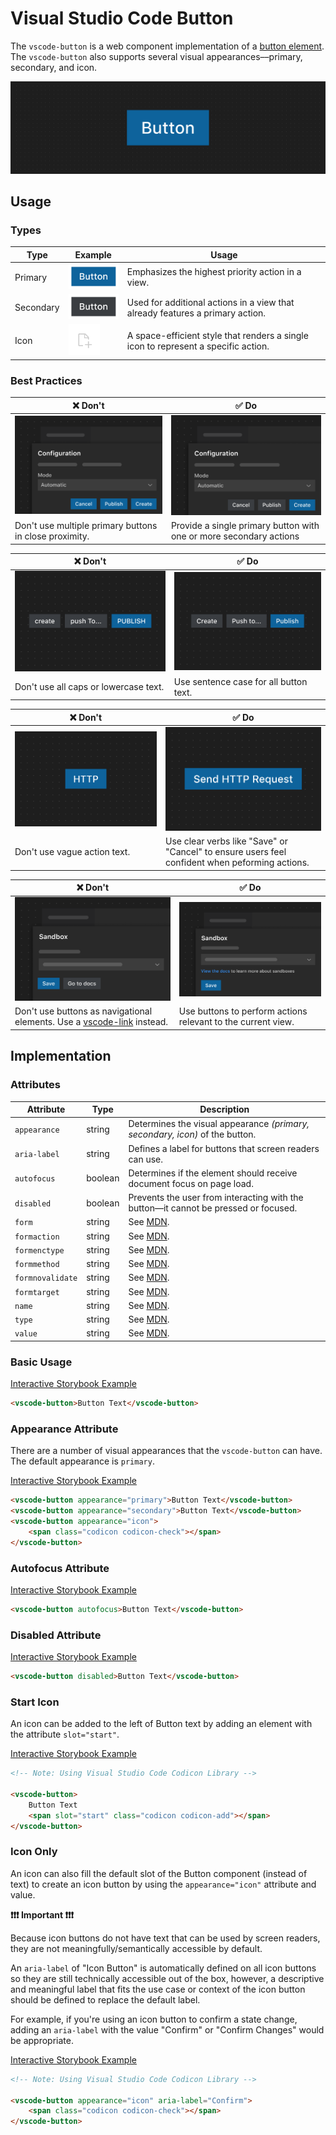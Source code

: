 # Visual Studio Code Button

The `vscode-button` is a web component implementation of a [button element](https://developer.mozilla.org/en-US/docs/Web/HTML/Element/button). The `vscode-button` also supports several visual appearances––primary, secondary, and icon.

![Button hero](/docs/assets/images/button-hero.png)

## Usage

### Types

| Type      | Example                                                                                               | Usage                                                                              |
| --------- | ----------------------------------------------------------------------------------------------------- | ---------------------------------------------------------------------------------- |
| Primary   | <img src="../../docs/assets/images/button-types-primary.png" alt="Primary button" width="100px"/>     | Emphasizes the highest priority action in a view.                                  |
| Secondary | <img src="../../docs/assets/images/button-types-secondary.png" alt="Secondary button" width="100px"/> | Used for additional actions in a view that already features a primary action.      |
| Icon      | <img src="../../docs/assets/images/button-types-icon.png" alt="Icon button" width="50px"/>            | A space-efficient style that renders a single icon to represent a specific action. |

### Best Practices

| ❌ Don't                                                           | ✅ Do                                                                              |
| ------------------------------------------------------------------ | ---------------------------------------------------------------------------------- |
| ![Multiple primary buttons](/docs/assets/images/button-dont-1.png) | ![One primary and multiple secondary buttons](/docs/assets/images/button-do-1.png) |
| Don't use multiple primary buttons in close proximity.             | Provide a single primary button with one or more secondary actions                 |

| ❌ Don't                                                                | ✅ Do                                                               |
| ----------------------------------------------------------------------- | ------------------------------------------------------------------- |
| ![Buttons with incorrect casing](/docs/assets/images/button-dont-2.png) | ![Buttons with correct casing](/docs/assets/images/button-do-2.png) |
| Don't use all caps or lowercase text.                                   | Use sentence case for all button text.                              |

| ❌ Don't                                                    | ✅ Do                                                                                          |
| ----------------------------------------------------------- | ---------------------------------------------------------------------------------------------- |
| ![Image placeholder](/docs/assets/images/button-dont-3.png) | ![Image placeholder](/docs/assets/images/button-do-3.png)                                      |
| Don't use vague action text.                                | Use clear verbs like "Save" or "Cancel" to ensure users feel confident when peforming actions. |

| ❌ Don't                                                                                    | ✅ Do                                                        |
| ------------------------------------------------------------------------------------------- | ------------------------------------------------------------ |
| ![Image placeholder](/docs/assets/images//button-dont-4.png)                                | ![Image placeholder](/docs/assets/images//button-do-4.png)   |
| Don't use buttons as navigational elements. Use a [vscode-link](../link/README.md) instead. | Use buttons to perform actions relevant to the current view. |

## Implementation

### Attributes

| Attribute        | Type    | Description                                                                             |
| ---------------- | ------- | --------------------------------------------------------------------------------------- |
| `appearance`     | string  | Determines the visual appearance _(primary, secondary, icon)_ of the button.            |
| `aria-label`     | string  | Defines a label for buttons that screen readers can use.                                |
| `autofocus`      | boolean | Determines if the element should receive document focus on page load.                   |
| `disabled`       | boolean | Prevents the user from interacting with the button––it cannot be pressed or focused.    |
| `form`           | string  | See [MDN](https://developer.mozilla.org/en-US/docs/Web/HTML/Element/button#attributes). |
| `formaction`     | string  | See [MDN](https://developer.mozilla.org/en-US/docs/Web/HTML/Element/button#attributes). |
| `formenctype`    | string  | See [MDN](https://developer.mozilla.org/en-US/docs/Web/HTML/Element/button#attributes). |
| `formmethod`     | string  | See [MDN](https://developer.mozilla.org/en-US/docs/Web/HTML/Element/button#attributes). |
| `formnovalidate` | string  | See [MDN](https://developer.mozilla.org/en-US/docs/Web/HTML/Element/button#attributes). |
| `formtarget`     | string  | See [MDN](https://developer.mozilla.org/en-US/docs/Web/HTML/Element/button#attributes). |
| `name`           | string  | See [MDN](https://developer.mozilla.org/en-US/docs/Web/HTML/Element/button#attributes). |
| `type`           | string  | See [MDN](https://developer.mozilla.org/en-US/docs/Web/HTML/Element/button#attributes). |
| `value`          | string  | See [MDN](https://developer.mozilla.org/en-US/docs/Web/HTML/Element/button#attributes). |

### Basic Usage

[Interactive Storybook Example](https://microsoft.github.io/vscode-webview-ui-toolkit/?path=/story/library-button--default)

```html
<vscode-button>Button Text</vscode-button>
```

### Appearance Attribute

There are a number of visual appearances that the `vscode-button` can have. The default appearance is `primary`.

[Interactive Storybook Example](https://microsoft.github.io/vscode-webview-ui-toolkit/?path=/story/library-button--default)

```html
<vscode-button appearance="primary">Button Text</vscode-button>
<vscode-button appearance="secondary">Button Text</vscode-button>
<vscode-button appearance="icon">
	<span class="codicon codicon-check"></span>
</vscode-button>
```

### Autofocus Attribute

[Interactive Storybook Example](https://microsoft.github.io/vscode-webview-ui-toolkit/?path=/story/library-button--with-autofocus)

```html
<vscode-button autofocus>Button Text</vscode-button>
```

### Disabled Attribute

[Interactive Storybook Example](https://microsoft.github.io/vscode-webview-ui-toolkit/?path=/story/library-button--with-disabled)

```html
<vscode-button disabled>Button Text</vscode-button>
```

### Start Icon

An icon can be added to the left of Button text by adding an element with the attribute `slot="start"`.

[Interactive Storybook Example](https://microsoft.github.io/vscode-webview-ui-toolkit/?path=/story/library-button--with-start-icon)

```html
<!-- Note: Using Visual Studio Code Codicon Library -->

<vscode-button>
	Button Text
	<span slot="start" class="codicon codicon-add"></span>
</vscode-button>
```

### Icon Only

An icon can also fill the default slot of the Button component (instead of text) to create an icon button by using the `appearance="icon"` attribute and value.

**❗️❗️❗️ Important ❗️❗️❗️**

Because icon buttons do not have text that can be used by screen readers, they are not meaningfully/semantically accessible by default.

An `aria-label` of "Icon Button" is automatically defined on all icon buttons so they are still technically accessible out of the box, however, a descriptive and meaningful label that fits the use case or context of the icon button should be defined to replace the default label.

For example, if you're using an icon button to confirm a state change, adding an `aria-label` with the value "Confirm" or "Confirm Changes" would be appropriate.

[Interactive Storybook Example](https://microsoft.github.io/vscode-webview-ui-toolkit/?path=/story/library-button--with-icon-only)

```html
<!-- Note: Using Visual Studio Code Codicon Library -->

<vscode-button appearance="icon" aria-label="Confirm">
	<span class="codicon codicon-check"></span>
</vscode-button>
```

